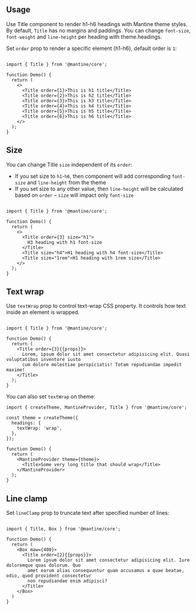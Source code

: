 ## Usage

Use Title component to render h1-h6 headings with Mantine theme styles. By default, `Title` has no margins and paddings. You can change `font-size`, `font-weight` and `line-height` per heading with theme.headings.

Set `order` prop to render a specific element (h1-h6), default order is `1`:

```

import { Title } from '@mantine/core';

function Demo() {
  return (
    <>
      <Title order={1}>This is h1 title</Title>
      <Title order={2}>This is h2 title</Title>
      <Title order={3}>This is h3 title</Title>
      <Title order={4}>This is h4 title</Title>
      <Title order={5}>This is h5 title</Title>
      <Title order={6}>This is h6 title</Title>
    </>
  );
}
```

## Size

You can change Title `size` independent of its `order`:

-   If you set size to `h1`\-`h6`, then component will add corresponding `font-size` and `line-height` from the theme
-   If you set size to any other value, then `line-height` will be calculated based on `order` – `size` will impact only `font-size`

```

import { Title } from '@mantine/core';

function Demo() {
  return (
    <>
      <Title order={3} size="h1">
        H3 heading with h1 font-size
      </Title>
      <Title size="h4">H1 heading with h4 font-size</Title>
      <Title size="1rem">H1 heading with 1rem size</Title>
    </>
  );
}
```

## Text wrap

Use `textWrap` prop to control text-wrap CSS property. It controls how text inside an element is wrapped.

```

import { Title } from '@mantine/core';

function Demo() {
  return (
    <Title order={3}{{props}}>
      Lorem, ipsum dolor sit amet consectetur adipisicing elit. Quasi voluptatibus inventore iusto
      cum dolore molestiae perspiciatis! Totam repudiandae impedit maxime!
    </Title>
  );
}
```

You can also set `textWrap` on theme:

```tsx
import { createTheme, MantineProvider, Title } from '@mantine/core';

const theme = createTheme({
  headings: {
    textWrap: 'wrap',
  },
});

function Demo() {
  return (
    <MantineProvider theme={theme}>
      <Title>Some very long title that should wrap</Title>
    </MantineProvider>
  );
}
```

## Line clamp

Set `lineClamp` prop to truncate text after specified number of lines:

```

import { Title, Box } from '@mantine/core';

function Demo() {
  return (
    <Box maw={400}>
      <Title order={2}{{props}}>
        Lorem ipsum dolor sit amet consectetur adipisicing elit. Iure doloremque quas dolorum. Quo
        amet earum alias consequuntur quam accusamus a quae beatae, odio, quod provident consectetur
        non repudiandae enim adipisci?
      </Title>
    </Box>
  )
}
```